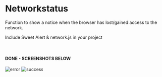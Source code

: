 # Networkstatus
Function to show a notice when the browser has lost/gained access to the network.

Include Sweet Alert & network.js in your project 
<script src="https://cdn.jsdelivr.net/npm/sweetalert2@11"></script> <br/>
<script src="your-path/network.js"></script>

#### DONE - SCREENSHOTS BELOW ####

![error](https://user-images.githubusercontent.com/79761312/142493194-651b6dda-341a-4895-9a33-ce4c4fcd91d0.png)
![success](https://user-images.githubusercontent.com/79761312/142493244-58b4eabd-9c20-417f-b9ad-53c39ba27637.png)




